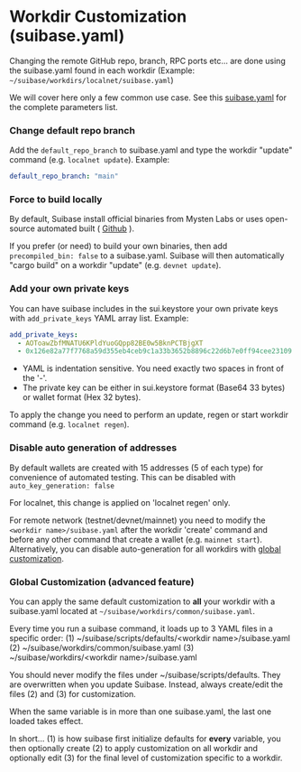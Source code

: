 # Workdir Customization (suibase.yaml)

Changing the remote GitHub repo, branch, RPC ports etc... are done using the suibase.yaml found in each workdir (Example: `~/suibase/workdirs/localnet/suibase.yaml`)

We will cover here only a few common use case. See this [suibase.yaml](https://github.com/chainmovers/suibase/blob/main/scripts/defaults/localnet/suibase.yaml) for the complete parameters list.


### Change default repo branch
Add the `default_repo_branch` to suibase.yaml and type the workdir "update" command (e.g. `localnet update`). Example:

``` yaml
default_repo_branch: "main"
```

### Force to build locally
By default, Suibase install official binaries from Mysten Labs or uses open-source automated built ( [Github](https://github.com/ChainMovers/sui-binaries) ).

If you prefer (or need) to build your own binaries, then add ```precompiled_bin: false``` to a suibase.yaml. Suibase will then automatically "cargo build" on a workdir "update" (e.g. ```devnet update```).


### Add your own private keys
You can have suibase includes in the sui.keystore your own private keys with ```add_private_keys``` YAML array list. Example:

``` yaml
add_private_keys:
  - AOToawZbfMNATU6KPldYuoGQpp82BE0w5BknPCTBjgXT
  - 0x126e82a77f7768a59d355eb4ceb9c1a33b3652b8896c22d6b7e0ff94cee23109
```

- YAML is indentation sensitive. You need exactly two spaces in front of the '-'.
- The private key can be either in sui.keystore format (Base64 33 bytes) or wallet format (Hex 32 bytes).

To apply the change you need to perform an update, regen or start workdir command (e.g. `localnet regen`).

### Disable auto generation of addresses
By default wallets are created with 15 addresses (5 of each type) for convenience of automated testing. This can be disabled with `auto_key_generation: false`

For localnet, this change is applied on 'localnet regen' only.

For remote network (testnet/devnet/mainnet) you need to modify the `<workdir name>/suibase.yaml` after the workdir 'create' command and before any other command that create a wallet (e.g. `mainnet start`). Alternatively, you can disable auto-generation for all workdirs with [global customization]( #global-customization-advanced-feature ).

### Global Customization (advanced feature)
You can apply the same default customization to **all** your workdir with a suibase.yaml located at `~/suibase/workdirs/common/suibase.yaml`.

Every time you run a suibase command, it loads up to 3 YAML files in a specific order:
  (1) ~/suibase/scripts/defaults/\<workdir name>/suibase.yaml
  (2) ~/suibase/workdirs/common/suibase.yaml
  (3) ~/suibase/workdirs/\<workdir name>/suibase.yaml

You should never modify the files under ~/suibase/scripts/defaults. They are overwritten when you update Suibase. Instead, always create/edit the files (2) and (3) for customization.

When the same variable is in more than one suibase.yaml, the last one loaded takes effect.

In short... (1) is how suibase first initialize defaults for **every** variable, you then optionally create (2) to apply customization on all workdir and optionally edit (3) for the final level of customization specific to a workdir.

